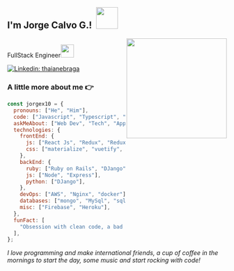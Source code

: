 <div style="display: flex;">
  <h2>I'm Jorge Calvo G.!</h2>
  <img style="margin-left: 10px;;" src="https://www.springboard.com/blog/wp-content/uploads/2019/07/sb-blog-programming.png" height="50">
</div>

<img align='right' src="https://media.giphy.com/media/M9gbBd9nbDrOTu1Mqx/giphy.gif" width="230">

<p>FullStack Engineer<img src="https://media.giphy.com/media/WUlplcMpOCEmTGBtBW/giphy.gif" width="30"></p>

[![Linkedin: thaianebraga](https://img.shields.io/badge/-jorgex10-blue?style=flat-square&logo=Linkedin&logoColor=white&link=https://www.linkedin.com/in/jorgex10-p-singh/)](https://www.linkedin.com/in/jorge-eduardo-calvo-gordillo-0a457b120/)

### A little more about me 👉

```javascript
const jorgex10 = {
  pronouns: ["He", "Him"],
  code: ["Javascript", "Typescript", "Ruby", "Python"],
  askMeAbout: ["Web Dev", "Tech", "App dev", "Process"],
  technologies: {
    frontEnd: {
      js: ["React Js", "Redux", "Redux toolkit", "Tanstack"],
      css: ["materialize", "vuetify", "bootstrap", "semantic-ui"],
    },
    backEnd: {
      ruby: ["Ruby on Rails", "DJango"],
      js: ["Node", "Express"],
      python: ["DJango"],
    },
    devOps: ["AWS", "Nginx", "docker"],
    databases: ["mongo", "MySql", "sqlite", "PostgreSQL"],
    misc: ["Firebase", "Heroku"],
  },
  funFact: [
    "Obsession with clean code, a bad indentation and probably I will get sad by 30 min.",
  ],
};
```

<em>I love programming and make international friends, a cup of coffee in the mornings to start the day, some music and start rocking with code!</em>
